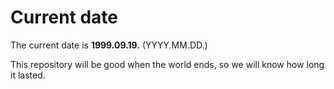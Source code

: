 # Current date

The current date is **1999.09.19.** (YYYY.MM.DD.)

This repository will be good when the world ends, so we will know how long it lasted.